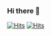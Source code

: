 ### Hi there 👋

<!--
**Yangs1s/Yangs1s** is a ✨ _special_ ✨ repository because its `README.md` (this file) appears on your GitHub profile.

Here are some ideas to get you started:

- 🔭 I’m currently working on ...
- 🌱 I’m currently learning ...
- 👯 I’m looking to collaborate on ...
- 🤔 I’m looking for help with ...
- 💬 Ask me about ...
- 📫 How to reach me: ...
- 😄 Pronouns: ...
- ⚡ Fun fact: ...
-->
  [![Hits](https://hits.seeyoufarm.com/api/count/incr/badge.svg?url=https%3A%2F%2Fgithub.com%2FYangs1s%2FYangs1s&count_bg=%23000000&title_bg=%23258625&icon=vue-dot-js.svg&icon_color=%23E7E7E7&title=vue&edge_flat=true)](https://hits.seeyoufarm.com)
  [![Hits](https://hits.seeyoufarm.com/api/count/incr/badge.svg?url=https%3A%2F%2Fgithub.com%2FYangs1s%2FYangs1s&count_bg=%23000000&title_bg=%236BC5C8&icon=react.svg&icon_color=%23494949&title=React&edge_flat=true)](https://hits.seeyoufarm.com)


